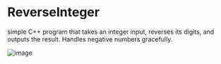 # ReverseInteger
 simple C++ program that takes an integer input, reverses its digits, and outputs the result. Handles negative numbers gracefully.

 ![image](https://github.com/ayocloudi/ReverseInteger/assets/126922387/ce1193f6-1bc5-4c78-91ad-2beaa04720e8)

